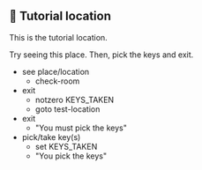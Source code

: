 ## 📍 Tutorial location

This is the tutorial location.

Try seeing this place. Then, pick the keys and exit.

- see place/location
  - check-room
- exit
  - notzero KEYS_TAKEN
  - goto test-location
- exit
  - "You must pick the keys"
- pick/take key(s)
  - set KEYS_TAKEN
  - "You pick the keys"

